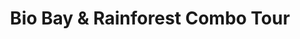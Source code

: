---
order: 20
image: "https://cdn.filestackcontent.com/TmM2IRZTRbmjip5w5pHn/convert?cache=true&compress=true&quality=90&w=1000&fit=max"
title:   Bio Bay & Rainforest Combo Tour
infose: Puerto Rico's Greatest Natural Attractions All in One Day!
link: "https://fareharbor.com/embeds/book/kayakingpuertorico/items/94000/calendar/2025/10/?asn=fhdn&asn-ref=turisteandoenpuertorico&ref=turisteandoenpuertorico&marketplace=yes&flow=no&full-items=yes"
---